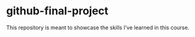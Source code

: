 # github-final-project
This repository is meant to showcase the skills I've learned in this course.
